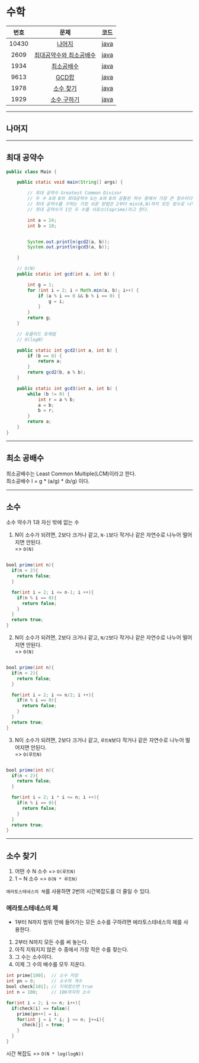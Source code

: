 # 수학

| 번호 | 문제 | 코드 |
|:---:|:---:|:---|
| 10430 | [나머지](https://www.acmicpc.net/problem/10430) | [java](https://github.com/hwlee9505/Algorithm/blob/master/boj/10430.java) |
| 2609 | [최대공약수와 최소공배수](https://www.acmicpc.net/problem/2609) | [java](https://github.com/hwlee9505/Algorithm/blob/master/boj/2609.java) |
| 1934 | [최소공배수](https://www.acmicpc.net/problem/1934) | [java](https://github.com/hwlee9505/Algorithm/blob/master/boj/1934.java) |
| 9613 | [GCD합](https://www.acmicpc.net/problem/9613) | [java](https://github.com/hwlee9505/Algorithm/blob/master/boj/9613.java) |
| 1978 | [소수 찾기](https://www.acmicpc.net/problem/1978) | [java](https://github.com/hwlee9505/Algorithm/blob/master/boj/1978.java) |
| 1929 | [소수 구하기](https://www.acmicpc.net/problem/1929) | [java](https://github.com/hwlee9505/Algorithm/blob/master/boj/1929.java) | 
---

## 나머지

---

## 최대 공약수

```java
public class Main {

    public static void main(String[] args) {

        // 최대 공약수 Greatest Common Divisor
        // 두 수 A와 B의 최대공약수 G는 A와 B의 공통된 약수 중에서 가장 큰 정수이다.
        // 최대 공약수를 구하는 가장 쉬운 방법은 2부터 min(A,B)까지 모든 정수로 나누어 보는 방법
        // 최대 공약수가 1인 두 수를 서로소(Coprime)라고 한다.

        int a = 24;
        int b = 18;


        System.out.println(gcd2(a, b));
        System.out.println(gcd3(a, b));

    }

    // O(N)
    public static int gcd(int a, int b) {

        int g = 1;
        for (int i = 2; i < Math.min(a, b); i++) {
            if (a % i == 0 && b % i == 0) {
                g = i;
            }
        }
        return g;
    }

    // 유클리드 호제법
    // O(logN)

    public static int gcd2(int a, int b) {
        if (b == 0) {
            return a;
        }
        return gcd2(b, a % b);
    }

    public static int gcd3(int a, int b) {
        while (b != 0) {
            int r = a % b;
            a = b;
            b = r;
        }
        return a;
    }
}
```

---

## 최소 공배수

최소공배수는 Least Common Multiple(LCM)이라고 한다.  
최소공배수 l = g * (a/g) * (b/g) 이다.  

---

## 소수

소수 약수가 1과 자신 밖에 없는 수  
1. N이 소수가 되려면, 2보다 크거나 같고, `N-1`보다 작거나 같은 자연수로 나누어 떨어지면 안된다.  
=> `O(N)`  

```java

bool prime(int n){
  if(n < 2){
    return false;
  }

  for(int i = 2; i <= n-1; i ++){
    if(n % i == 0){
      return false;
    }
  }
  return true;
}

```

2. N이 소수가 되려면, 2보다 크거나 같고, `N/2`보다 작거나 같은 자연수로 나누어 떨어지면 안된다.  
=> `O(N)`  

```java

bool prime(int n){
  if(n < 2){
    return false;
  }

  for(int i = 2; i <= n/2; i ++){
    if(n % i == 0){
      return false;
    }
  }
  return true;
}

```

3. N이 소수가 되려면, 2보다 크거나 같고, `루트N`보다 작거나 같은 자연수로 나누어 떨어지면 안된다.  
=> `O(루트N)`  

```java

bool prime(int n){
  if(n < 2){
    return false;
  }

  for(int i = 2; i * i <= n; i ++){
    if(n % i == 0){
      return false;
    }
  }
  return true;
}

```

---

## 소수 찾기

1. 어떤 수 N 소수 => `O(루트N)`
2. 1 ~ N 소수 => `O(N * 루트N)`

`에라토스테네스의 체`를 사용하면 2번의 시간복잡도를 더 줄일 수 있다.  

### 에라토스테네스의 체

* 1부터 N까지 범위 안에 들어가는 모든 소수를 구하려면 에라토스테네스의 체를 사용한다.  
1. 2부터 N까지 모든 수를 써 놓는다.  
2. 아직 지워지지 않은 수 중에서 가장 작은 수를 찾는다.  
3. 그 수는 소수이다.  
4. 이제 그 수의 배수를 모두 지운다.  

```java
int prime[100];  // 소수 저장
int pn = 0;      // 소수의 개수
bool check[101]; // 지워졌으면 true  
int n = 100;     // 100까지의 소수  

for(int i = 2; i <= n; i++){
  if(check[i] == false){
    prime[pn++] = i;
    for(int j = i * i; j <= n; j+=i){
      check[j] = true;
    }
  }
}

```
시간 복잡도 => `O(N * log(logN))`
